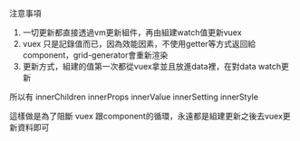 注意事項
1. 一切更新都直接透過vm更新組件，再由組建watch值更新vuex
2. vuex 只是記錄值而已，因為效能因素，不使用getter等方式返回給component，grid-generator會重新渲染
3. 更新方式，組建的值第一次都從vuex拿並且放進data裡，在對data watch更新

所以有
innerChildren
innerProps
innerValue
innerSetting
innerStyle

這樣做是為了阻斷 vuex 跟component的循環，永遠都是組建更新之後去vuex更新資料即可
